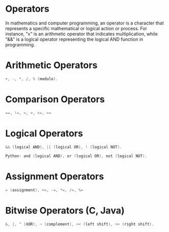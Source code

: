 
# Operators

In mathematics and computer programming, an operator is a character that represents a specific mathematical or logical action or process. For instance, "x" is an arithmetic operator that indicates multiplication, while "&&" is a logical operator representing the logical AND function in programming.
# Arithmetic Operators

```c
+, -, *, /, % (modulo).
```

# Comparison Operators

```c
==, !=, <, >, <=, >=
```

# Logical Operators

```c
&& (logical AND), || (logical OR), ! (logical NOT).

Python: and (logical AND), or (logical OR), not (logical NOT).
```

# Assignment Operators

```c
= (assignment), +=, -=, *=, /=, %=
```

# Bitwise Operators (C, Java)

```c
&, |, ^ (XOR), ~ (complement), << (left shift), >> (right shift).
```